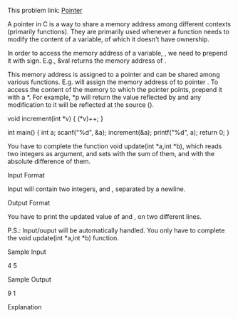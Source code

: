This problem link: [Pointer](https://www.hackerrank.com/challenges/c-tutorial-pointer/problem)


A pointer in C is a way to share a memory address among different contexts (primarily functions). They are primarily used whenever a function needs to modify the content of a variable, of which it doesn't have ownership.

In order to access the memory address of a variable, , we need to prepend it with sign. E.g., &val returns the memory address of .

This memory address is assigned to a pointer and can be shared among various functions. E.g. will assign the memory address of to pointer . To access the content of the memory to which the pointer points, prepend it with a *. For example, *p will return the value reflected by and any modification to it will be reflected at the source ().

void increment(int *v) {
    (*v)++;
}

int main() {
    int a;
    scanf("%d", &a);
    increment(&a);
    printf("%d", a);
    return 0;
}  

You have to complete the function void update(int *a,int *b), which reads two integers as argument, and sets with the sum of them, and with the absolute difference of them.

Input Format

Input will contain two integers, and , separated by a newline.

Output Format

You have to print the updated value of and , on two different lines.


P.S.: Input/ouput will be automatically handled. You only have to complete the void update(int *a,int *b) function.

Sample Input

4
5

Sample Output

9
1

Explanation
